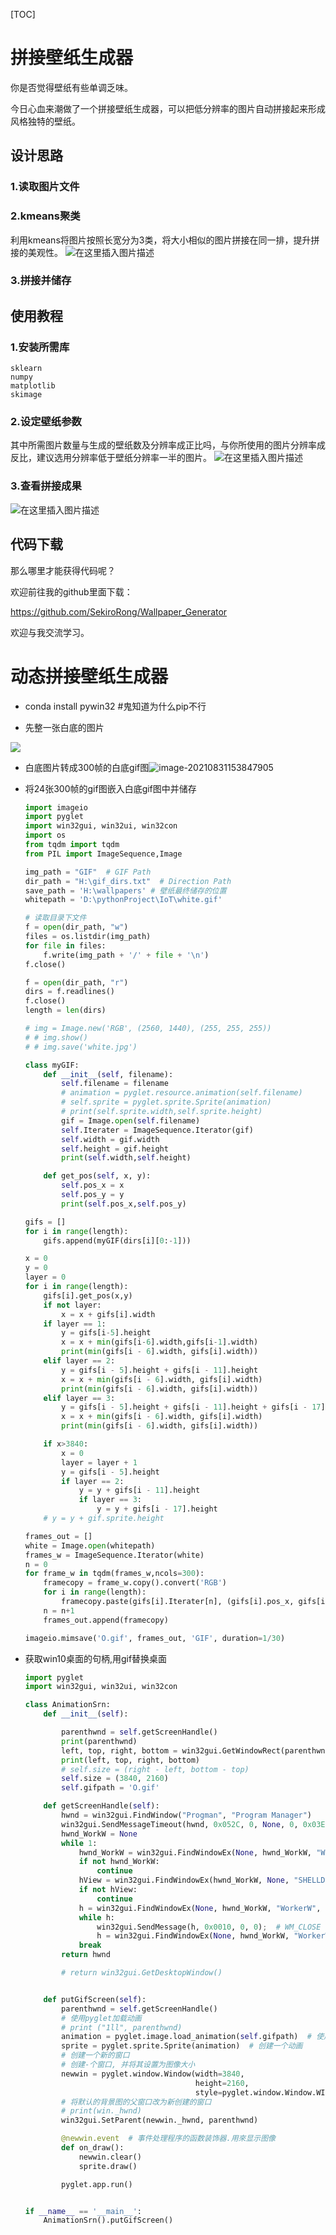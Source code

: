 [TOC]



# 拼接壁纸生成器

你是否觉得壁纸有些单调乏味。

今日心血来潮做了一个拼接壁纸生成器，可以把低分辨率的图片自动拼接起来形成风格独特的壁纸。

## 设计思路

### 1.读取图片文件

### 2.kmeans聚类

利用kmeans将图片按照长宽分为3类，将大小相似的图片拼接在同一排，提升拼接的美观性。
![在这里插入图片描述](https://img-blog.csdnimg.cn/8fba7637a02a4013abb73ac445cd2c3a.png#pic_center)

### 3.拼接并储存

## 使用教程

### 1.安装所需库

```
sklearn
numpy
matplotlib
skimage
```

### 2.设定壁纸参数

其中所需图片数量与生成的壁纸数及分辨率成正比吗，与你所使用的图片分辨率成反比，建议选用分辨率低于壁纸分辨率一半的图片。
![在这里插入图片描述](https://img-blog.csdnimg.cn/2a636c663192410396ddba3bce08bbb0.png?x-oss-process=image/watermark,type_ZmFuZ3poZW5naGVpdGk,shadow_10,text_aHR0cHM6Ly9ibG9nLmNzZG4ubmV0L3dlaXhpbl80NTExMTYxMw==,size_16,color_FFFFFF,t_70#pic_center)
### 3.查看拼接成果

![在这里插入图片描述](https://img-blog.csdnimg.cn/a7ff8a0bf4b149d9afd6f9ddae73b6e1.png?x-oss-process=image/watermark,type_ZmFuZ3poZW5naGVpdGk,shadow_10,text_aHR0cHM6Ly9ibG9nLmNzZG4ubmV0L3dlaXhpbl80NTExMTYxMw==,size_16,color_FFFFFF,t_70#pic_center)
## 代码下载

那么哪里才能获得代码呢？

欢迎前往我的github里面下载：

https://github.com/SekiroRong/Wallpaper_Generator

欢迎与我交流学习。

# 动态拼接壁纸生成器

* conda install pywin32 #鬼知道为什么pip不行

* 先整一张白底的图片

![](https://i.loli.net/2021/08/31/iqg1SCPZJjreK3v.png)

* 白底图片转成300帧的白底gif图![image-20210831153847905](C:\Users\sekiro\AppData\Roaming\Typora\typora-user-images\image-20210831153847905.png)

* 将24张300帧的gif图嵌入白底gif图中并储存

  ```python
  import imageio
  import pyglet
  import win32gui, win32ui, win32con
  import os
  from tqdm import tqdm
  from PIL import ImageSequence,Image
  
  img_path = "GIF"  # GIF Path
  dir_path = "H:\gif_dirs.txt"  # Direction Path
  save_path = 'H:\wallpapers' # 壁纸最终储存的位置
  whitepath = 'D:\pythonProject\IoT\white.gif'
  
  # 读取目录下文件
  f = open(dir_path, "w")
  files = os.listdir(img_path)
  for file in files:
      f.write(img_path + '/' + file + '\n')
  f.close()
  
  f = open(dir_path, "r")
  dirs = f.readlines()
  f.close()
  length = len(dirs)
  
  # img = Image.new('RGB', (2560, 1440), (255, 255, 255))
  # # img.show()
  # # img.save('white.jpg')
  
  class myGIF:
      def __init__(self, filename):
          self.filename = filename
          # animation = pyglet.resource.animation(self.filename)
          # self.sprite = pyglet.sprite.Sprite(animation)
          # print(self.sprite.width,self.sprite.height)
          gif = Image.open(self.filename)
          self.Iterater = ImageSequence.Iterator(gif)
          self.width = gif.width
          self.height = gif.height
          print(self.width,self.height)
  
      def get_pos(self, x, y):
          self.pos_x = x
          self.pos_y = y
          print(self.pos_x,self.pos_y)
  
  gifs = []
  for i in range(length):
      gifs.append(myGIF(dirs[i][0:-1]))
  
  x = 0
  y = 0
  layer = 0
  for i in range(length):
      gifs[i].get_pos(x,y)
      if not layer:
          x = x + gifs[i].width
      if layer == 1:
          y = gifs[i-5].height
          x = x + min(gifs[i-6].width,gifs[i-1].width)
          print(min(gifs[i - 6].width, gifs[i].width))
      elif layer == 2:
          y = gifs[i - 5].height + gifs[i - 11].height
          x = x + min(gifs[i - 6].width, gifs[i].width)
          print(min(gifs[i - 6].width, gifs[i].width))
      elif layer == 3:
          y = gifs[i - 5].height + gifs[i - 11].height + gifs[i - 17].height
          x = x + min(gifs[i - 6].width, gifs[i].width)
          print(min(gifs[i - 6].width, gifs[i].width))
  
      if x>3840:
          x = 0
          layer = layer + 1
          y = gifs[i - 5].height
          if layer == 2:
              y = y + gifs[i - 11].height
              if layer == 3:
                  y = y + gifs[i - 17].height
      # y = y + gif.sprite.height
  
  frames_out = []
  white = Image.open(whitepath)
  frames_w = ImageSequence.Iterator(white)
  n = 0
  for frame_w in tqdm(frames_w,ncols=300):
      framecopy = frame_w.copy().convert('RGB')
      for i in range(length):
          framecopy.paste(gifs[i].Iterater[n], (gifs[i].pos_x, gifs[i].pos_y))
      n = n+1
      frames_out.append(framecopy)
  
  imageio.mimsave('O.gif', frames_out, 'GIF', duration=1/30)
  ```

* 获取win10桌面的句柄,用gif替换桌面

  ```python
  import pyglet
  import win32gui, win32ui, win32con
  
  class AnimationSrn:
      def __init__(self):
  
          parenthwnd = self.getScreenHandle()
          print(parenthwnd)
          left, top, right, bottom = win32gui.GetWindowRect(parenthwnd)
          print(left, top, right, bottom)
          # self.size = (right - left, bottom - top)
          self.size = (3840, 2160)
          self.gifpath = 'O.gif'
  
      def getScreenHandle(self):
          hwnd = win32gui.FindWindow("Progman", "Program Manager")
          win32gui.SendMessageTimeout(hwnd, 0x052C, 0, None, 0, 0x03E8)
          hwnd_WorkW = None
          while 1:
              hwnd_WorkW = win32gui.FindWindowEx(None, hwnd_WorkW, "WorkerW", None)
              if not hwnd_WorkW:
                  continue
              hView = win32gui.FindWindowEx(hwnd_WorkW, None, "SHELLDLL_DefView", None)
              if not hView:
                  continue
              h = win32gui.FindWindowEx(None, hwnd_WorkW, "WorkerW", None)
              while h:
                  win32gui.SendMessage(h, 0x0010, 0, 0);  # WM_CLOSE
                  h = win32gui.FindWindowEx(None, hwnd_WorkW, "WorkerW", None)
              break
          return hwnd
  
          # return win32gui.GetDesktopWindow()
  
  
      def putGifScreen(self):
          parenthwnd = self.getScreenHandle()
          # 使用pyglet加载动画
          # print ("1ll", parenthwnd)
          animation = pyglet.image.load_animation(self.gifpath)  # 使用pyglet 加载一个gif 动图
          sprite = pyglet.sprite.Sprite(animation)  # 创建一个动画
          # 创建一个新的窗口
          # 创建-个窗口, 并将其设置为图像大小
          newwin = pyglet.window.Window(width=3840,
                                        height=2160,
                                        style=pyglet.window.Window.WINDOW_STYLE_BORDERLESS)
          # 将默认的背景图的父窗口改为新创建的窗口
          # print(win._hwnd)
          win32gui.SetParent(newwin._hwnd, parenthwnd)
  
          @newwin.event  # 事件处理程序的函数装饰器.用來显示图像
          def on_draw():
              newwin.clear()
              sprite.draw()
  
          pyglet.app.run()
  
  
  if __name__ == '__main__':
      AnimationSrn().putGifScreen()
  ```
